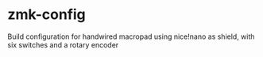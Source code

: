 # zmk-config
Build configuration for handwired macropad using nice!nano as shield, with six switches and a rotary encoder 
